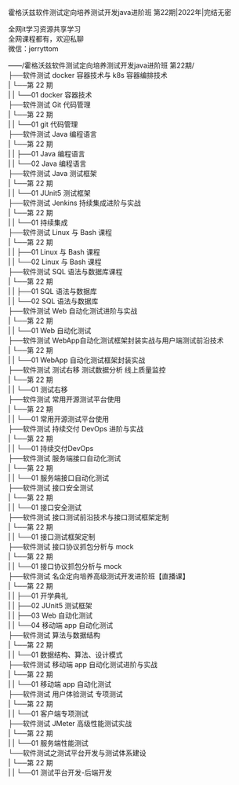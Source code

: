 霍格沃兹软件测试定向培养测试开发java进阶班 第22期|2022年|完结无密

全网it学习资源共享学习<br>全网课程都有，欢迎私聊<br>微信：jerryttom<br>

——/霍格沃兹软件测试定向培养测试开发java进阶班 第22期/<br> ├──软件测试 docker 容器技术与 k8s 容器编排技术<br> | └──第 22 期<br> | | └──01 docker 容器技术<br> ├──软件测试 Git 代码管理<br> | └──第 22 期<br> | | └──01 git 代码管理<br> ├──软件测试 Java 编程语言<br> | └──第 22 期<br> | | ├──01 Java 编程语言<br> | | └──02 Java 编程语言<br> ├──软件测试 Java 测试框架<br> | └──第 22 期<br> | | └──01 JUnit5 测试框架<br> ├──软件测试 Jenkins 持续集成进阶与实战<br> | └──第 22 期<br> | | └──01 持续集成<br> ├──软件测试 Linux 与 Bash 课程<br> | └──第 22 期<br> | | ├──01 Linux 与 Bash 课程<br> | | └──02 Linux 与 Bash 课程<br> ├──软件测试 SQL 语法与数据库课程<br> | └──第 22 期<br> | | ├──01 SQL 语法与数据库<br> | | └──02 SQL 语法与数据库<br> ├──软件测试 Web 自动化测试进阶与实战<br> | └──第 22 期<br> | | └──01 Web 自动化测试<br> ├──软件测试 WebApp自动化测试框架封装实战与用户端测试前沿技术<br> | └──第 22 期<br> | | └──01 WebApp 自动化测试框架封装实战<br> ├──软件测试 测试右移 测试数据分析 线上质量监控<br> | └──第 22 期<br> | | └──01 测试右移<br> ├──软件测试 常用开源测试平台使用<br> | └──第 22 期<br> | | └──01 常用开源测试平台使用<br> ├──软件测试 持续交付 DevOps 进阶与实战<br> | └──第 22 期<br> | | └──01 持续交付DevOps<br> ├──软件测试 服务端接口自动化测试<br> | └──第 22 期<br> | | └──01 服务端接口自动化测试<br> ├──软件测试 接口安全测试<br> | └──第 22 期<br> | | └──01 接口安全测试<br> ├──软件测试 接口测试前沿技术与接口测试框架定制<br> | └──第 22 期<br> | | └──01 接口测试框架定制<br> ├──软件测试 接口协议抓包分析与 mock<br> | └──第 22 期<br> | | └──01 接口协议抓包分析与 mock<br> ├──软件测试 名企定向培养高级测试开发进阶班【直播课】<br> | └──第 22 期<br> | | ├──01 开学典礼<br> | | ├──02 JUnit5 测试框架<br> | | ├──03 Web 自动化测试<br> | | └──04 移动端 app 自动化测试<br> ├──软件测试 算法与数据结构<br> | └──第 22 期<br> | | └──01 数据结构、算法、设计模式<br> ├──软件测试 移动端 app 自动化测试进阶与实战<br> | └──第 22 期<br> | | └──01 移动端 app 自动化测试<br> ├──软件测试 用户体验测试 专项测试<br> | └──第 22 期<br> | | └──01 客户端专项测试<br> ├──软件测试 JMeter 高级性能测试实战<br> | └──第 22 期<br> | | └──01 服务端性能测试<br> └──软件测试之测试平台开发与测试体系建设<br> | └──第 22 期<br> | | └──01 测试平台开发-后端开发